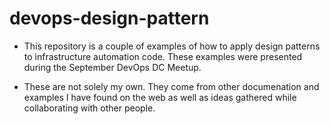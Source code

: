 # devops-design-pattern

- This repository is a couple of examples of how to apply design patterns to infrastructure automation code.  These examples were presented during the September DevOps DC Meetup.  

- These are not solely my own.  They come from other documenation and examples I have found on the web as well as ideas gathered while collaborating with other people. 
